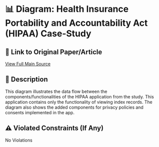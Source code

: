 # 📊 Diagram: Health Insurance Portability and Accountability Act (HIPAA) Case-Study

## 🔗 Link to Original Paper/Article
[View Full Main Source](<https://www.research-collection.ethz.ch/handle/20.500.11850/641986>)

## 📝 Description
This diagram illustrates the data flow between the components/functionalities of the HIPAA application from the study. This application contains only the functionality of viewing index records. The diagram also shows the added components for privacy policies and consents implemented in the app.

## ⚠️ Violated Constraints (If Any)
No Violations





